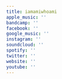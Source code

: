 ```yaml
---
title: iamamiwhoami
apple_music: ''
bandcamp: ''
facebook: ''
google_music: ''
instagram: ''
soundcloud: ''
spotify: ''
twitter: ''
website: ''
youtube: ''
---
```

